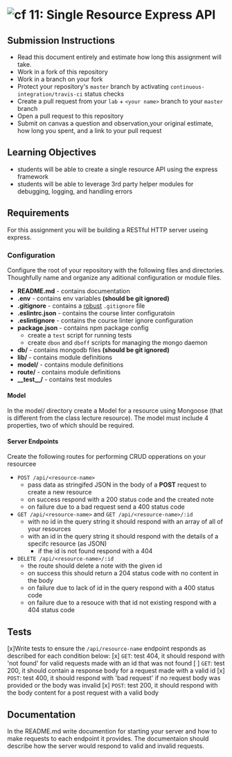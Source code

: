 ![cf](https://i.imgur.com/7v5ASc8.png) 11: Single Resource Express API
======

## Submission Instructions
* Read this document entirely and estimate how long this assignment will take.
* Work in a fork of this repository
* Work in a branch on your fork
* Protect your repository's `master` branch by activating `continuous-integration/travis-ci` status checks
* Create a pull request from your `lab` + `<your name>` branch to your `master` branch
* Open a pull request to this repository
* Submit on canvas a question and observation,your original estimate, how long you spent, and a link to your pull request


## Learning Objectives
* students will be able to create a single resource API using the express framework
* students will be able to leverage 3rd party helper modules for debugging, logging, and handling errors

## Requirements
For this assignment you will be building a RESTful HTTP server useing express.

### Configuration
Configure the root of your repository with the following files and directories. Thoughfully name and organize any aditional configuration or module files.
* **README.md** - contains documentation
* **.env** - contains env variables **(should be git ignored)**
* **.gitignore** - contains a [robust](http://gitignore.io) `.gitignore` file
* **.eslintrc.json** - contains the course linter configuratoin
* **.eslintignore** - contains the course linter ignore configuration
* **package.json** - contains npm package config
  * create a `test` script for running tests
  * create `dbon` and `dboff` scripts for managing the mongo daemon
* **db/** - contains mongodb files **(should be git ignored)**
* **lib/** - contains module definitions
* **model/** - contains module definitions
* **route/** - contains module definitions
* **\_\_test\_\_/** - contains test modules


#### Model
In the model/ directory create a Model for a resource using Mongoose (that is different from the class lecture resource). The model must include 4 properties, two of which should be required.

#### Server Endpoints
Create the following routes for performing CRUD opperations on your resourcee
* `POST /api/<resource-name>`
  * pass data as stringifed JSON in the body of a **POST** request to create a new resource
  * on success respond with a 200 status code and the created note
  * on failure due to a bad request send a 400 status code
* `GET /api/<resource-name>` and `GET /api/<resource-name>/:id`
  * with no id in the query string it should respond with an array of all of your resources
  * with an id in the query string it should respond with the details of a specifc resource (as JSON)
    * if the id is not found respond with a 404
* `DELETE /api/<resource-name>/:id`
  * the route should delete a note with the given id
  * on success this should return a 204 status code with no content in the body
  * on failure due to lack of id in the query respond with a 400 status code
  * on failure due to a resouce with that id not existing respond with a 404 status code

## Tests
[x]Write tests to ensure the `/api/resource-name` endpoint responds as described for each condition
 below:
[x] `GET`: test 404, it should respond with 'not found' for valid requests made with an id that was
 not found
[ ] `GET`: test 200, it should contain a response body for a request made with a valid id
[x] `POST`: test 400, it should respond with 'bad request' if no request body was provided or the 
  body was invalid
[x] `POST`: test 200, it should respond with the body content for a post request with a valid body

## Documentation
In the README.md write documention for starting your server and how to make requests to each endpoint it provides. The documentaion should describe how the server would respond to valid and invalid requests.
